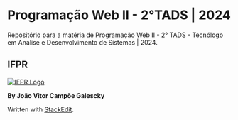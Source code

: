# Programação Web II - 2°TADS | 2024

Repositório para a matéria de Programação Web II - 2° TADS - Tecnólogo em Análise e Desenvolvimento de Sistemas | 2024.

## IFPR

[![IFPR Logo](https://user-images.githubusercontent.com/126702799/234438114-4db30796-20ad-4bec-b118-246ebbe9de63.png)](https://user-images.githubusercontent.com/126702799/234438114-4db30796-20ad-4bec-b118-246ebbe9de63.png)

**By João Vitor Campõe Galescky**

Written with  [StackEdit](https://stackedit.io/).
